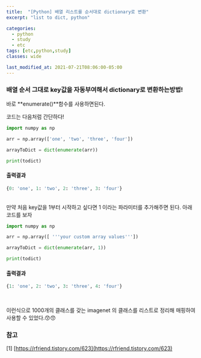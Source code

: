 ```yaml
---
title:  "[Python] 배열 리스트를 순서대로 dictionary로 변환"
excerpt: "list to dict, python"

categories:
  - python
  - study
  - etc
tags: [etc,python,study]
classes: wide

last_modified_at: 2021-07-21T08:06:00-05:00
---
```


### 배열 순서 그대로 key값을 자동부여해서 dictionary로 변환하는방법!

바로 **enumerate()**함수를 사용하면된다.


코드는 다음처럼 간단하다!

~~~python
import numpy as np

arr = np.array(['one', 'two', 'three', 'four'])

arrayToDict = dict(enumerate(arr))

print(todict)
~~~


#### 출력결과
~~~python
{0: 'one', 1: 'two', 2: 'three', 3: 'four'}
~~~

<br>
만약 처음 key값을 1부터 시작하고 싶다면 1 이라는 파라미터를 추가해주면 된다. 아래 코드를 보자

~~~python
import numpy as np

arr = np.array([ '''your custom array values'''])

arrayToDict = dict(enumerate(arr, 1))

print(todict)
~~~

#### 출력결과
~~~python
{1: 'one', 2: 'two', 3: 'three', 4: 'four'}
~~~


<br>

이런식으로 1000개의 클래스를 갖는 imagenet 의 클래스를 리스트로 정리해 매핑하여 사용할 수 있었다.😙😙



### 참고
[1] [https://rfriend.tistory.com/623](https://rfriend.tistory.com/623)

